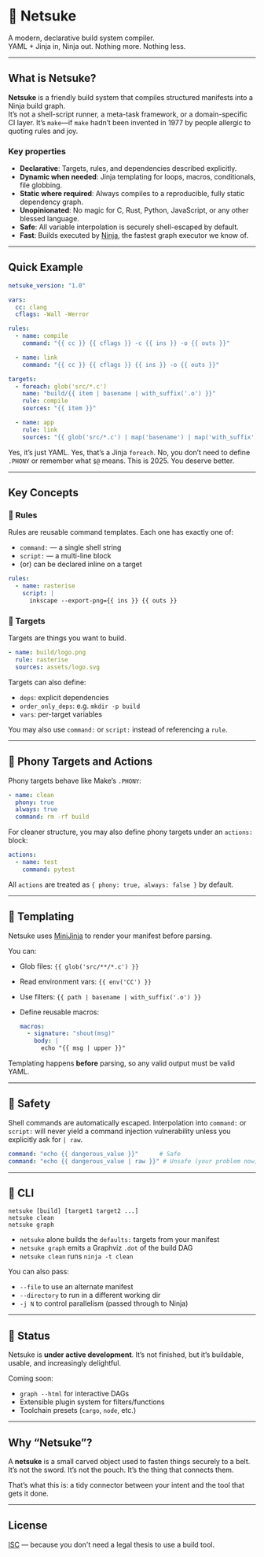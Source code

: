 # 🧵 Netsuke

A modern, declarative build system compiler.  
YAML + Jinja in, Ninja out. Nothing more. Nothing less.

---

## What is Netsuke?

**Netsuke** is a friendly build system that compiles structured manifests into a Ninja build graph.  
It’s not a shell-script runner, a meta-task framework, or a domain-specific CI layer. It’s `make`—if `make` hadn’t been invented in 1977 by people allergic to quoting rules and joy.

### Key properties

- **Declarative**: Targets, rules, and dependencies described explicitly.
- **Dynamic when needed**: Jinja templating for loops, macros, conditionals, file globbing.
- **Static where required**: Always compiles to a reproducible, fully static dependency graph.
- **Unopinionated**: No magic for C, Rust, Python, JavaScript, or any other blessed language.
- **Safe**: All variable interpolation is securely shell-escaped by default.
- **Fast**: Builds executed by [Ninja](https://ninja-build.org/), the fastest graph executor we know of.

---

## Quick Example

```yaml
netsuke_version: "1.0"

vars:
  cc: clang
  cflags: -Wall -Werror

rules:
  - name: compile
    command: "{{ cc }} {{ cflags }} -c {{ ins }} -o {{ outs }}"

  - name: link
    command: "{{ cc }} {{ cflags }} {{ ins }} -o {{ outs }}"

targets:
  - foreach: glob('src/*.c')
    name: "build/{{ item | basename | with_suffix('.o') }}"
    rule: compile
    sources: "{{ item }}"

  - name: app
    rule: link
    sources: "{{ glob('src/*.c') | map('basename') | map('with_suffix', '.o') }}"
````

Yes, it’s just YAML.
Yes, that’s a Jinja `foreach`.
No, you don’t need to define `.PHONY` or remember what `$@` means.
This is 2025. You deserve better.

---

## Key Concepts

### 🔨 Rules

Rules are reusable command templates. Each one has exactly one of:

* `command:` — a single shell string
* `script:` — a multi-line block
* (or) can be declared inline on a target

```yaml
rules:
  - name: rasterise
    script: |
      inkscape --export-png={{ ins }} {{ outs }}
```

### 🎯 Targets

Targets are things you want to build.

```yaml
- name: build/logo.png
  rule: rasterise
  sources: assets/logo.svg
```

Targets can also define:

* `deps`: explicit dependencies
* `order_only_deps`: e.g. `mkdir -p build`
* `vars`: per-target variables

You may also use `command:` or `script:` instead of referencing a `rule`.

---

## 🧪 Phony Targets and Actions

Phony targets behave like Make’s `.PHONY`:

```yaml
- name: clean
  phony: true
  always: true
  command: rm -rf build
```

For cleaner structure, you may also define phony targets under an `actions:` block:

```yaml
actions:
  - name: test
    command: pytest
```

All `actions` are treated as `{ phony: true, always: false }` by default.

---

## 🧠 Templating

Netsuke uses [MiniJinja](https://docs.rs/minijinja) to render your manifest before parsing.

You can:

* Glob files: `{{ glob('src/**/*.c') }}`
* Read environment vars: `{{ env('CC') }}`
* Use filters: `{{ path | basename | with_suffix('.o') }}`
* Define reusable macros:

  ```yaml
  macros:
    - signature: "shout(msg)"
      body: |
        echo "{{ msg | upper }}"
  ```

Templating happens **before** parsing, so any valid output must be valid YAML.

---

## 🔐 Safety

Shell commands are automatically escaped.
Interpolation into `command:` or `script:` will never yield a command injection vulnerability unless you explicitly ask for `| raw`.

```yaml
command: "echo {{ dangerous_value }}"      # Safe
command: "echo {{ dangerous_value | raw }}" # Unsafe (your problem now)
```

---

## 🔧 CLI

```shell
netsuke [build] [target1 target2 ...]
netsuke clean
netsuke graph
```

* `netsuke` alone builds the `defaults:` targets from your manifest
* `netsuke graph` emits a Graphviz `.dot` of the build DAG
* `netsuke clean` runs `ninja -t clean`

You can also pass:

* `--file` to use an alternate manifest
* `--directory` to run in a different working dir
* `-j N` to control parallelism (passed through to Ninja)

---

## 🚧 Status

Netsuke is **under active development**.
It’s not finished, but it’s buildable, usable, and increasingly delightful.

Coming soon:

* `graph --html` for interactive DAGs
* Extensible plugin system for filters/functions
* Toolchain presets (`cargo`, `node`, etc.)

---

## Why “Netsuke”?

A **netsuke** is a small carved object used to fasten things securely to a belt.
It’s not the sword. It’s not the pouch. It’s the thing that connects them.

That’s what this is: a tidy connector between your intent and the tool that gets it done.

---

## License

[ISC](https://opensource.org/licenses/ISC) — because you don't need a legal thesis to use a build tool.
